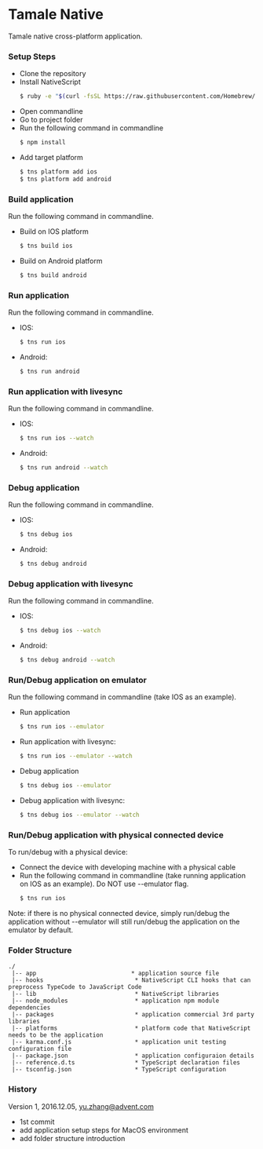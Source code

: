 # Tamale Native

Tamale native cross-platform application. 

### Setup Steps
* Clone the repository
* Install NativeScript
    ``` sh
    $ ruby -e "$(curl -fsSL https://raw.githubusercontent.com/Homebrew/install/master/install)"
    ```
* Open commandline
* Go to project folder
* Run the following command in commandline
    ```sh
    $ npm install
    ```
* Add target platform
    ``` sh
    $ tns platform add ios
    $ tns platform add android
    ```

### Build application
Run the following command in commandline.
* Build on IOS platform
    ``` sh
    $ tns build ios
    ```
* Build on Android platform
    ``` sh
    $ tns build android
    ```

### Run application
Run the following command in commandline.
* IOS:
    ``` sh
    $ tns run ios
    ```
* Android:
    ``` sh
    $ tns run android
    ```

### Run application with livesync
Run the following command in commandline.
* IOS:
    ``` sh
    $ tns run ios --watch
    ```
* Android:
    ``` sh
    $ tns run android --watch
    ```

### Debug application
Run the following command in commandline.
* IOS:
    ``` sh
    $ tns debug ios
    ```
* Android:
    ``` sh
    $ tns debug android
    ```

### Debug application with livesync
Run the following command in commandline.
* IOS:
    ``` sh
    $ tns debug ios --watch
    ```
* Android:
    ``` sh
    $ tns debug android --watch
    ```
    
### Run/Debug application on emulator
Run the following command in commandline (take IOS as an example).
* Run application
    ``` sh
    $ tns run ios --emulator
    ```
* Run application with livesync:
    ``` sh
    $ tns run ios --emulator --watch
    ```
* Debug application
    ``` sh
    $ tns debug ios --emulator
    ```
* Debug application with livesync:
    ``` sh
    $ tns debug ios --emulator --watch
    ```

### Run/Debug application with physical connected device
To run/debug with a physical device:
* Connect the device with developing machine with a physical cable
* Run the following command in commandline (take running application on IOS as an example). Do NOT use --emulator flag.
    ``` sh
    $ tns run ios
    ```
Note: if there is no physical connected device, simply run/debug the application without --emulator will still run/debug the application on the emulator by default.

### Folder Structure
```
./
 |-- app                           * application source file
 |-- hooks                          * NativeScript CLI hooks that can preprocess TypeCode to JavaScript Code
 |-- lib                            * NativeScript libraries
 |-- node_modules                   * application npm module dependencies
 |-- packages                       * application commercial 3rd party libraries
 |-- platforms                      * platform code that NativeScript needs to be the application
 |-- karma.conf.js                  * application unit testing configuration file
 |-- package.json                   * application configuraion details
 |-- reference.d.ts                 * TypeScript declaration files
 |-- tsconfig.json                  * TypeScript configuration
 ```
 
### History
 Version 1, 2016.12.05, yu.zhang@advent.com
 * 1st commit
 * add application setup steps for MacOS environment
 * add folder structure introduction